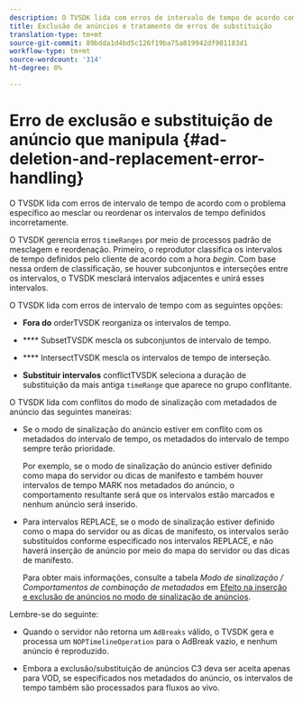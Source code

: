 ```yaml
---
description: O TVSDK lida com erros de intervalo de tempo de acordo com o problema específico ao mesclar ou reordenar os intervalos de tempo definidos incorretamente.
title: Exclusão de anúncios e tratamento de erros de substituição
translation-type: tm+mt
source-git-commit: 89bdda1d4bd5c126f19ba75a819942df901183d1
workflow-type: tm+mt
source-wordcount: '314'
ht-degree: 0%

---
```



# Erro de exclusão e substituição de anúncio que manipula {#ad-deletion-and-replacement-error-handling}

O TVSDK lida com erros de intervalo de tempo de acordo com o problema específico ao mesclar ou reordenar os intervalos de tempo definidos incorretamente.

O TVSDK gerencia erros `timeRanges` por meio de processos padrão de mesclagem e reordenação. Primeiro, o reprodutor classifica os intervalos de tempo definidos pelo cliente de acordo com a hora *begin*. Com base nessa ordem de classificação, se houver subconjuntos e interseções entre os intervalos, o TVSDK mesclará intervalos adjacentes e unirá esses intervalos.

O TVSDK lida com erros de intervalo de tempo com as seguintes opções:

* **Fora do** orderTVSDK reorganiza os intervalos de tempo.

* **** SubsetTVSDK mescla os subconjuntos de intervalo de tempo.

* **** IntersectTVSDK mescla os intervalos de tempo de interseção.

* **Substituir intervalos** conflictTVSDK seleciona a duração de substituição da mais antiga  `timeRange` que aparece no grupo conflitante.

O TVSDK lida com conflitos do modo de sinalização com metadados de anúncio das seguintes maneiras:

* Se o modo de sinalização do anúncio estiver em conflito com os metadados do intervalo de tempo, os metadados do intervalo de tempo sempre terão prioridade.

   Por exemplo, se o modo de sinalização do anúncio estiver definido como mapa do servidor ou dicas de manifesto e também houver intervalos de tempo MARK nos metadados do anúncio, o comportamento resultante será que os intervalos estão marcados e nenhum anúncio será inserido.
* Para intervalos REPLACE, se o modo de sinalização estiver definido como o mapa do servidor ou as dicas de manifesto, os intervalos serão substituídos conforme especificado nos intervalos REPLACE, e não haverá inserção de anúncio por meio do mapa do servidor ou das dicas de manifesto.

   Para obter mais informações, consulte a tabela *Modo de sinalização / Comportamentos de combinação de metadados* em [Efeito na inserção e exclusão de anúncios no modo de sinalização de anúncios](../../../../../tvsdk-3x-android-prog/android-3x-advertising/ad-insertion/delete-replace-content-vod/android-3x-signaling-mode-android.md).

Lembre-se do seguinte:

* Quando o servidor não retorna um `AdBreaks` válido, o TVSDK gera e processa um `NOPTimelineOperation` para o AdBreak vazio, e nenhum anúncio é reproduzido.

* Embora a exclusão/substituição de anúncios C3 deva ser aceita apenas para VOD, se especificados nos metadados do anúncio, os intervalos de tempo também são processados para fluxos ao vivo.
